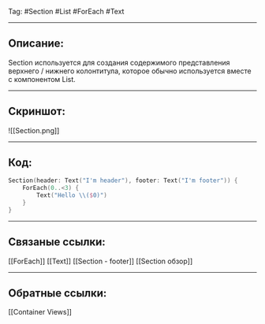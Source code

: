 Tag: #Section #List #ForEach #Text 

---
## Описание:
Section используется для создания содержимого представления верхнего / нижнего колонтитула, которое обычно используется вместе с компонентом List.

---
## Скриншот:
![[Section.png]]

---
## Код:

``` swift
Section(header: Text("I'm header"), footer: Text("I'm footer")) {
    ForEach(0..<3) {
        Text("Hello \\($0)")
    }
}

```

---


## Связаные ссылки:
[[ForEach]]
[[Text]]
[[Section - footer]]
[[Section обзор]]

---
## Обратные ссылки:
[[Container Views]]
